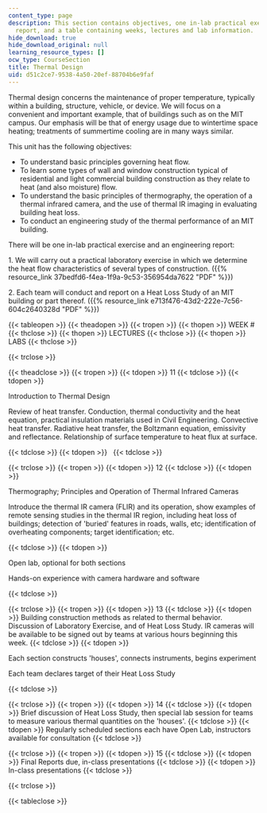 ```yaml
---
content_type: page
description: This section contains objectives, one in-lab practical exercises, engineering
  report, and a table containing weeks, lectures and lab information.
hide_download: true
hide_download_original: null
learning_resource_types: []
ocw_type: CourseSection
title: Thermal Design
uid: d51c2ce7-9538-4a50-20ef-88704b6e9faf
---
```


Thermal design concerns the maintenance of proper temperature, typically within a building, structure, vehicle, or device. We will focus on a convenient and important example, that of buildings such as on the MIT campus. Our emphasis will be that of energy usage due to wintertime space heating; treatments of summertime cooling are in many ways similar.

This unit has the following objectives:

*   To understand basic principles governing heat flow.
*   To learn some types of wall and window construction typical of residential and light commercial building construction as they relate to heat (and also moisture) flow.
*   To understand the basic principles of thermography, the operation of a thermal infrared camera, and the use of thermal IR imaging in evaluating building heat loss.
*   To conduct an engineering study of the thermal performance of an MIT building.

There will be one in-lab practical exercise and an engineering report:

1\. We will carry out a practical laboratory exercise in which we determine the heat flow characteristics of several types of construction. ({{% resource_link 37bedfd6-f4ea-1f9a-9c53-356954da7622 "PDF" %}})

2\. Each team will conduct and report on a Heat Loss Study of an MIT building or part thereof. ({{% resource_link e713f476-43d2-222e-7c56-604c2640328d "PDF" %}})

{{< tableopen >}}
{{< theadopen >}}
{{< tropen >}}
{{< thopen >}}
WEEK #
{{< thclose >}}
{{< thopen >}}
LECTURES
{{< thclose >}}
{{< thopen >}}
LABS
{{< thclose >}}

{{< trclose >}}

{{< theadclose >}}
{{< tropen >}}
{{< tdopen >}}
11
{{< tdclose >}}
{{< tdopen >}}


Introduction to Thermal Design

Review of heat transfer. Conduction, thermal conductivity and the heat equation, practical insulation materials used in Civil Engineering. Convective heat transfer. Radiative heat transfer, the Boltzmann equation, emissivity and reflectance. Relationship of surface temperature to heat flux at surface.


{{< tdclose >}}
{{< tdopen >}}
 
{{< tdclose >}}

{{< trclose >}}
{{< tropen >}}
{{< tdopen >}}
12
{{< tdclose >}}
{{< tdopen >}}


Thermography; Principles and Operation of Thermal Infrared Cameras

Introduce the thermal IR camera (FLIR) and its operation, show examples of remote sensing studies in the thermal IR region, including heat loss of buildings; detection of 'buried' features in roads, walls, etc; identification of overheating components; target identification; etc.


{{< tdclose >}}
{{< tdopen >}}


Open lab, optional for both sections

Hands-on experience with camera hardware and software


{{< tdclose >}}

{{< trclose >}}
{{< tropen >}}
{{< tdopen >}}
13
{{< tdclose >}}
{{< tdopen >}}
Building construction methods as related to thermal behavior. Discussion of Laboratory Exercise, and of Heat Loss Study. IR cameras will be available to be signed out by teams at various hours beginning this week.
{{< tdclose >}}
{{< tdopen >}}


Each section constructs 'houses', connects instruments, begins experiment

Each team declares target of their Heat Loss Study


{{< tdclose >}}

{{< trclose >}}
{{< tropen >}}
{{< tdopen >}}
14
{{< tdclose >}}
{{< tdopen >}}
Brief discussion of Heat Loss Study, then special lab session for teams to measure various thermal quantities on the 'houses'.
{{< tdclose >}}
{{< tdopen >}}
Regularly scheduled sections each have Open Lab, instructors available for consultation
{{< tdclose >}}

{{< trclose >}}
{{< tropen >}}
{{< tdopen >}}
15
{{< tdclose >}}
{{< tdopen >}}
Final Reports due, in-class presentations
{{< tdclose >}}
{{< tdopen >}}
In-class presentations
{{< tdclose >}}

{{< trclose >}}

{{< tableclose >}}
